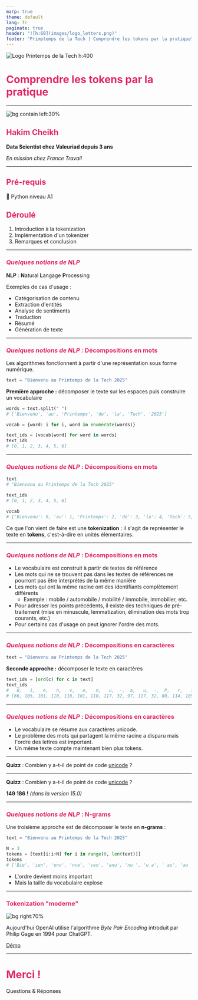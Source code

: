 ```yaml
---
marp: true
theme: default
lang: fr
paginate: true
header: "![h:60](images/logo_letters.png)"
footer: "Primptemps de la Tech | Comprendre les tokens par la pratique"
---
```


<style>
/* 
Couleurs : 
    - #69bfbc
    - #e12967
    - #6d6cae
    - #f3956e
    - #fbbb2b
    - #222d4e
*/

:root.lead {
    text-align: center;
}

:root.lead h1,h2,h3 {
    color: white;
}

:root h1,h2,h3 {
    color: #e12967;
}

</style>

<!-- Slide de présentation -->
<!-- _paginate: skip -->
<!-- _class: lead -->
<!-- _header: "" -->
<!-- _footer: "" -->
<!-- _backgroundImage: "linear-gradient(0deg, #ead283, #91c4aa, #6abfbc)"  -->

![Logo Printemps de la Tech h:400](images/logo_colore.png)

# Comprendre les tokens par la pratique

---

<!-- _paginate: skip -->
<!-- _header: "" -->

![bg contain left:30%](images/profil_pdt.png)

## Hakim Cheikh
**Data Scientist chez Valeuriad depuis 3 ans**

_En mission chez France Travail_

---

## Pré-requis

:snake: Python niveau A1

## Déroulé

1. Introduction à la tokenization
2. Implémentation d'un tokenizer
3. Remarques et conclusion

---

### _Quelques notions de NLP_

**NLP** : **N**atural **L**angage **P**rocessing

Exemples de cas d'usage : 

- Catégorisation de contenu
- Extraction d'entités 
- Analyse de sentiments
- Traduction
- Résumé
- Génération de texte

---

### _Quelques notions de NLP_ : Décompositions en mots

Les algorithmes fonctionnent à partir d'une représentation sous forme numérique.

```python
text = "Bienvenu au Printemps de la Tech 2025"
```

**Première approche :** décomposer le texte sur les espaces puis construire un vocabulaire

```python
words = text.split(" ")
# ['Bienvenu', 'au', 'Printemps', 'de', 'la', 'Tech', '2025']

vocab = {word: i for i, word in enumerate(words)}

text_ids = [vocab[word] for word in words]
text_ids
# [0, 1, 2, 3, 4, 5, 6]
```

---

### _Quelques notions de NLP_ : Décompositions en mots

```python
text
# "Bienvenu au Printemps de la Tech 2025"

text_ids
# [0, 1, 2, 3, 4, 5, 6]

vocab
# {'Bienvenu': 0, 'au': 1, 'Printemps': 2, 'de': 3, 'la': 4, 'Tech': 5, '2025': 6}
```

Ce que l'on vient de faire est une **tokenization** : il s'agit de représenter le texte en **tokens**, c'est-à-dire en unités élémentaires.

---

### _Quelques notions de NLP_ : Décompositions en mots

- Le vocabulaire est construit à partir de textes de référence
- Les mots qui ne se trouvent pas dans les textes de références ne pourront pas être interprétés de la même manière
- Les mots qui ont la même racine ont des identifiants complètement différents
  - Exemple : mobile / automobile / mobilité / immobile, immobilier, etc.
- Pour adresser les points précédents, il existe des techniques de pré-traitement (mise en minuscule, lemmatization, élimination des mots trop courants, etc.)
- Pour certains cas d'usage on peut ignorer l'ordre des mots.

---

### _Quelques notions de NLP_ : Décompositions en caractères

```python
text = "Bienvenu au Printemps de la Tech 2025"
```

**Seconde approche :** décomposer le texte en caractères

```python
text_ids = [ord(c) for c in text]
text_ids
#   B,   i,   e,   n,   v,   e,   n,   u,  ·,  a,   u,  ·,  P,   r,   i,   n,   t,
# [66, 105, 101, 110, 118, 101, 110, 117, 32, 97, 117, 32, 80, 114, 105, 110, 116, ...]
```

---

### _Quelques notions de NLP_ : Décompositions en caractères

- Le vocabulaire se résume aux caractères unicode.
- Le problème des mots qui partagent la même racine a disparu mais l'ordre des lettres est important.
- Un même texte compte maintenant bien plus tokens.

---

**Quizz** : Combien y a-t-il de point de code [unicode](https://www.unicode.org/versions/Unicode15.0.0/) ?

---

**Quizz** : Combien y a-t-il de point de code [unicode](https://www.unicode.org/versions/Unicode15.0.0/) ?

**149 186 !** 
_(dans la version 15.0)_

---

### _Quelques notions de NLP_ : N-grams

Une troisième approche est de décomposer le texte en **n-grams** :

```python
text = "Bienvenu au Printemps de la Tech 2025"

N = 3
tokens = [text[i:i+N] for i in range(0, len(text))]
tokens
# ['Bie', 'ien', 'env', 'nve', 'ven', 'enu', 'nu ', 'u a', ' au', 'au ', 'u P', ...]
```

- L'ordre devient moins important
- Mais la taille du vocabulaire explose

---

### Tokenization "moderne"

![bg right:70%](images/screen_tiktokenizer.png)

Aujourd'hui OpenAI utilise l'algorithme _Byte Pair Encoding_ introduit par Philip Gage en 1994 pour ChatGPT.

[Démo](https://tiktokenizer.vercel.app/)

---


# Merci !

Questions & Réponses